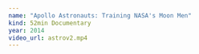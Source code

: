 ```yaml
---
name: "Apollo Astronauts: Training NASA's Moon Men"
kind: 52min Documentary
year: 2014
video_url: astrov2.mp4
---
```


